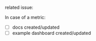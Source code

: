 related issue:

In case of a metric:
- [ ] docs created/updated
- [ ] example dashboard created/updated
